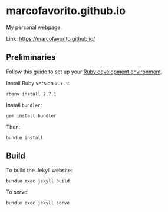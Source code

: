 # marcofavorito.github.io

My personal webpage.

Link: https://marcofavorito.github.io/


## Preliminaries

Follow this guide to set up your [Ruby development environment](https://cloud.google.com/ruby/docs/setup#linux-instructions).

Install Ruby version `2.7.1`:
```
rbenv install 2.7.1
```

Install `bundler`:

```
gem install bundler
```

Then:

```
bundle install
```

## Build

To build the Jekyll website:

```
bundle exec jekyll build
```

To serve:

```
bundle exec jekyll serve
```

